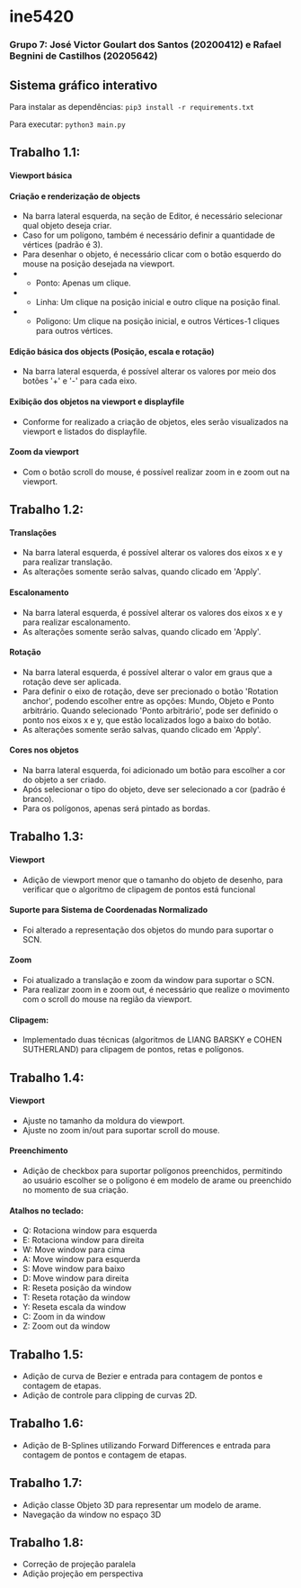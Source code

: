 # ine5420
### Grupo 7: José Victor Goulart dos Santos (20200412) e Rafael Begnini de Castilhos (20205642)

## Sistema gráfico interativo

Para instalar as dependências: `pip3 install -r requirements.txt`

Para executar: `python3 main.py`

## Trabalho 1.1:
#### Viewport básica
#### Criação e renderização de objects
- Na barra lateral esquerda, na seção de Editor, é necessário selecionar qual objeto deseja criar.
- Caso for um polígono, também é necessário definir a quantidade de vértices (padrão é 3).
- Para desenhar o objeto, é necessário clicar com o botão esquerdo do mouse na posição desejada na viewport.
- - Ponto: Apenas um clique.
- - Linha: Um clique na posição inicial e outro clique na posição final.
- - Poligono: Um clique na posição inicial, e outros Vértices-1 cliques para outros vértices.
#### Edição básica dos objects (Posição, escala e rotação)
- Na barra lateral esquerda, é possível alterar os valores por meio dos botões '+' e '-' para cada eixo.
#### Exibição dos objetos na viewport e displayfile
- Conforme for realizado a criação de objetos, eles serão visualizados na viewport e listados do displayfile.
#### Zoom da viewport
- Com o botão scroll do mouse, é possível realizar zoom in e zoom out na viewport.

## Trabalho 1.2:
#### Translações
- Na barra lateral esquerda, é possível alterar os valores dos eixos x e y para realizar translação.
- As alterações somente serão salvas, quando clicado em 'Apply'.
#### Escalonamento
- Na barra lateral esquerda, é possível alterar os valores dos eixos x e y para realizar escalonamento.
- As alterações somente serão salvas, quando clicado em 'Apply'.
#### Rotação
- Na barra lateral esquerda, é possível alterar o valor em graus que a rotação deve ser aplicada.
- Para definir o eixo de rotação, deve ser precionado o botão 'Rotation anchor', podendo escolher entre as opções: Mundo, Objeto e Ponto arbitrário. Quando selecionado 'Ponto arbitrário', pode ser definido o ponto nos eixos x e y, que estão localizados logo a baixo do botão.
- As alterações somente serão salvas, quando clicado em 'Apply'.
#### Cores nos objetos
- Na barra lateral esquerda, foi adicionado um botão para escolher a cor do objeto a ser criado.
- Após selecionar o tipo do objeto, deve ser selecionado a cor (padrão é branco). 
- Para os polígonos, apenas será pintado as bordas.

## Trabalho 1.3:
#### Viewport
- Adição de viewport menor que o tamanho do objeto de desenho, para verificar que o algoritmo de clipagem de pontos está funcional

#### Suporte para Sistema de Coordenadas Normalizado
- Foi alterado a representação dos objetos do mundo para suportar o SCN.

#### Zoom
- Foi atualizado a translação e zoom da window para suportar o SCN.
- Para realizar zoom in e zoom out, é necessário que realize o movimento com o scroll do mouse na região da viewport.

#### Clipagem:
- Implementado duas técnicas (algoritmos de LIANG BARSKY e COHEN SUTHERLAND) para clipagem de pontos, retas e polígonos.

## Trabalho 1.4:
#### Viewport
- Ajuste no tamanho da moldura do viewport. 
- Ajuste no zoom in/out para suportar scroll do mouse. 

#### Preenchimento
- Adição de checkbox para suportar polígonos preenchidos, permitindo ao usuário escolher se o polígono é em modelo de arame ou preenchido no momento de sua criação.

#### Atalhos no teclado:
- Q: Rotaciona window para esquerda
- E: Rotaciona window para direita
- W: Move window para cima
- A: Move window para esquerda
- S: Move window para baixo
- D: Move window para direita
- R: Reseta posição da window
- T: Reseta rotação da window
- Y: Reseta escala da window
- C: Zoom in da window
- Z: Zoom out da window

## Trabalho 1.5:
- Adição de curva de Bezier e entrada para contagem de pontos e contagem de etapas.
- Adição de controle para clipping de curvas 2D.

## Trabalho 1.6:
- Adição de B-Splines utilizando Forward Differences e entrada para contagem de pontos e contagem de etapas.

## Trabalho 1.7:
- Adição classe Objeto 3D para representar um modelo de arame.
- Navegação da window no espaço 3D

## Trabalho 1.8:
- Correção de projeção paralela
- Adição projeção em perspectiva
